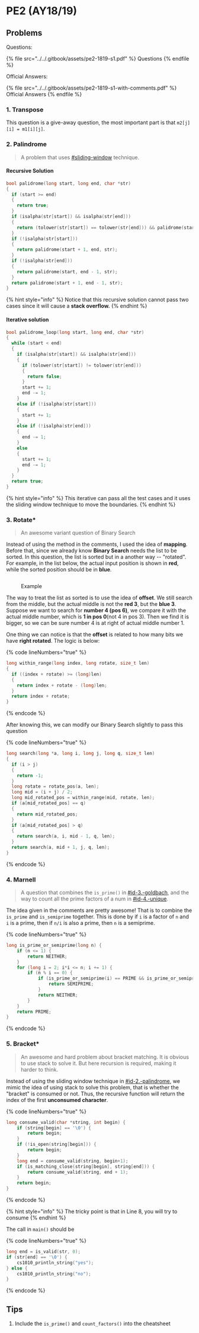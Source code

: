 # PE2 (AY18/19)

## Problems

Questions:

{% file src="../../.gitbook/assets/pe2-1819-s1.pdf" %}
Questions
{% endfile %}

Official Answers:

{% file src="../../.gitbook/assets/pe2-1819-s1-with-comments.pdf" %}
Official Answers
{% endfile %}

### 1. Transpose

This question is a give-away question, the most important part is that `m2[j][i] = m1[i][j]`.

### 2. Palindrome

> A problem that uses [#sliding-window](../pe1-review/#sliding-window "mention") technique.

#### Recursive Solution

```c
bool palidrome(long start, long end, char *str)
{
  if (start >= end)
  {
    return true;
  }
  if (isalpha(str[start]) && isalpha(str[end]))
  {
    return (tolower(str[start]) == tolower(str[end])) && palidrome(start + 1, end - 1, str);
  }
  if (!isalpha(str[start]))
  {
    return palidrome(start + 1, end, str);
  }
  if (!isalpha(str[end]))
  {
    return palidrome(start, end - 1, str);
  }
  return palidrome(start + 1, end - 1, str);
}
```

{% hint style="info" %}
Notice that this recursive solution cannot pass two cases since it will cause a **stack overflow.**
{% endhint %}

#### Iterative solution

```c
bool palidrome_loop(long start, long end, char *str)
{
  while (start < end)
  {
    if (isalpha(str[start]) && isalpha(str[end]))
    {
      if (tolower(str[start]) != tolower(str[end]))
      {
        return false;
      }
      start += 1;
      end -= 1;
    }
    else if (!isalpha(str[start]))
    {
      start += 1;
    }
    else if (!isalpha(str[end]))
    {
      end -= 1;
    }
    else
    {
      start += 1;
      end -= 1;
    }
  }
  return true;
}
```

{% hint style="info" %}
This iterative can pass all the test cases and it uses the sliding window technique to move the boundaries.
{% endhint %}

### 3. Rotate\*

> An awesome variant question of Binary Search

Instead of using the method in the comments, I used the idea of **mapping**. Before that, since we already know **Binary Search** needs the list to be sorted. In this question, the list is sorted but in a another way -- "rotated". For example, in the list below, the actual input position is shown in **red**, while the sorted position should be in **blue**.

<figure><picture><source srcset="../../.gitbook/assets/pe2-1819-q3-dark.png" media="(prefers-color-scheme: dark)"><img src="../../.gitbook/assets/pe2-1819-q3-light.png" alt=""></picture><figcaption><p>Example</p></figcaption></figure>

The way to treat the list as sorted is to use the idea of **offset**. We still search from the middle, but the actual middle is not the **red 3**, but the **blue 3**. Suppose we want to search for **number 4 (pos 6)**, we compare it with the actual middle number, which is **1 in pos 0**(not 4 in pos 3). Then we find it is bigger, so we can be sure number 4 is at right of actual middle number 1.

One thing we can notice is that the **offset** is related to how many bits we have **right rotated**. The logic is below:

{% code lineNumbers="true" %}
```c
long within_range(long index, long rotate, size_t len)
{
  if ((index + rotate) >= (long)len)
  {
    return index + rotate - (long)len;
  }
  return index + rotate;
}
```
{% endcode %}

After knowing this, we can modify our Binary Search slightly to pass this question

{% code lineNumbers="true" %}
```c
long search(long *a, long i, long j, long q, size_t len)
{
  if (i > j)
  {
    return -1;
  }
  long rotate = rotate_pos(a, len);
  long mid = (i + j) / 2;
  long mid_rotated_pos = within_range(mid, rotate, len);
  if (a[mid_rotated_pos] == q)
  {
    return mid_rotated_pos;
  }
  if (a[mid_rotated_pos] > q)
  {
    return search(a, i, mid - 1, q, len);
  }
  return search(a, mid + 1, j, q, len);
}
```
{% endcode %}

### 4. Marnell

> A question that combines the `is_prime()` in [#id-3.-goldbach](../midterm-pe/pe1-ay18-19.md#id-3.-goldbach "mention"), and the way to count all the prime factors of a num in [#id-4.-unique](../midterm-pe/pe1-ay20-21.md#id-4.-unique "mention").

The idea given in the comments are pretty awesome! That is to combine the `is_prime` and `is_semiprime` together. This is done by if `i` is a factor of `n` and `i` is a prime, then if `n/i` is also a prime, then `n` is a semiprime.

{% code lineNumbers="true" %}
```c
long is_prime_or_semiprime(long n) {
    if (n <= 1) {
        return NEITHER;
    }
    for (long i = 2; i*i <= n; i += 1) {
        if (n % i == 0) {
            if (is_prime_or_semiprime(i) == PRIME && is_prime_or_semiprime(n/i) == PRIME) {
                return SEMIPRIME;
            }
            return NEITHER;
        }
    }
    return PRIME;
}
```
{% endcode %}

### 5. Bracket\*

> An awesome and hard problem about bracket matching. It is obvious to use stack to solve it. But here recursion is required, making it harder to think.

Instead of using the sliding window technique in [#id-2.-palindrome](pe2-ay18-19.md#id-2.-palindrome "mention"), we mimic the idea of using stack to solve this problem, that is whether the "bracket" is consumed or not. Thus, the recursive function will return the index of the first **unconsumed character**.

{% code lineNumbers="true" %}
```c
long consume_valid(char *string, int begin) {
    if (string[begin] == '\0') {
        return begin;
    }
    if (!is_open(string[begin])) {
        return begin;
    }
    long end = consume_valid(string, begin+1);
    if (is_matching_close(string[begin], string[end])) {
        return consume_valid(string, end + 1);
    }
    return begin;
}
```
{% endcode %}

{% hint style="info" %}
The tricky point is that in Line 8, you will try to consume&#x20;
{% endhint %}

The call in `main()` should be

{% code lineNumbers="true" %}
```c
long end = is_valid(str, 0);
if (str[end] == '\0') {
    cs1010_println_string("yes");
} else {
    cs1010_println_string("no");
}
```
{% endcode %}

## Tips

1. Include the `is_prime()` and `count_factors()` into the cheatsheet
